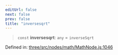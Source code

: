 ```yaml
---
editUrl: false
next: false
prev: false
title: "inversesqrt"
---
```


> `const` **inversesqrt**: `any` = `inverseSqrt`

Defined in: [three/src/nodes/math/MathNode.js:1046](https://github.com/DefinitelyMaybe/three-i18n/blob/fa57b79433d1c349ffb23a78727299c8d4190136/three/src/nodes/math/MathNode.js#L1046)
